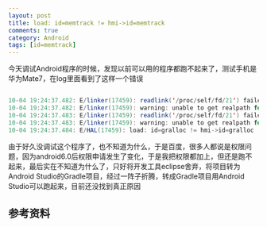 ```yaml
---
layout: post
title: load: id=memtrack != hmi->id=memtrack   
comments: true
category: Android
tags: [id=memtrack]
---
```


今天调试Android程序的时候，发现以前可以用的程序都跑不起来了，测试手机是华为Mate7，在log里面看到了这样一个错误

```java

10-04 19:24:37.482: E/linker(17459): readlink('/proc/self/fd/21') failed: Permission denied [fd=21]
10-04 19:24:37.482: E/linker(17459): warning: unable to get realpath for the library "/system/lib64/hw/gralloc.hi3635.so". Will use given name.
10-04 19:24:37.483: E/linker(17459): readlink('/proc/self/fd/21') failed: Permission denied [fd=21]
10-04 19:24:37.483: E/linker(17459): warning: unable to get realpath for the library "libion.so". Will use given name.
10-04 19:24:37.484: E/HAL(17459): load: id=gralloc != hmi->id=gralloc

```

由于好久没调试这个程序了，也不知道为什么，于是百度，很多人都说是权限问题，因为android6.0后权限申请发生了变化，于是我把权限都加上，但还是跑不起来，最后实在不知道为什么了，只好将开发工具eclipse舍弃，将项目转为Android Studio的Gradle项目，经过一阵子折腾，转成Gradle项目用Android Studio可以跑起来，目前还没找到真正原因

## 参考资料

